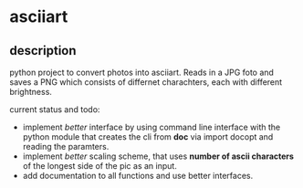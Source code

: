 asciiart
========

description
-----------

python project to convert photos into asciiart. Reads in a JPG foto and saves a PNG which consists of differnet charachters, each with different brightness.

current status and todo:
* implement _better_ interface by using command line interface with the python module that creates the cli from __doc__ via import docopt and reading the paramters.
* implement _better_ scaling scheme, that uses **number of ascii characters** of the longest side of the pic as an input.
* add documentation to all functions and use better interfaces.